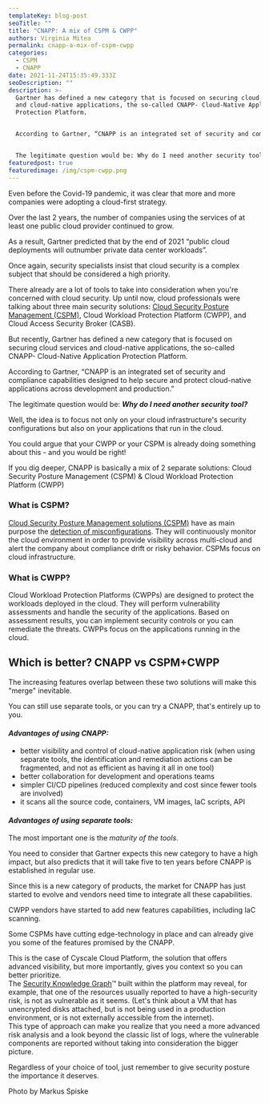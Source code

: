```yaml
---
templateKey: blog-post
seoTitle: ""
title: "CNAPP: A mix of CSPM & CWPP"
authors: Virginia Mitea
permalink: cnapp-a-mix-of-cspm-cwpp
categories: 
  - CSPM
  - CNAPP
date: 2021-11-24T15:35:49.333Z
seoDescription: ""
description: >-
  Gartner has defined a new category that is focused on securing cloud services
  and cloud-native applications, the so-called CNAPP- Cloud-Native Application
  Protection Platform.


  According to Gartner, “CNAPP is an integrated set of security and compliance capabilities designed to help secure and protect cloud-native applications across development and production.”


  The legitimate question would be: Why do I need another security tool?
featuredpost: true
featuredimage: /img/cspm-cwpp.png
---
```

<!--StartFragment-->

Even before the Covid-19 pandemic, it was clear that more and more companies were adopting a cloud-first strategy.

Over the last 2 years, the number of companies using the services of at least one public cloud provider continued to grow.

As a result, Gartner predicted that by the end of 2021 “public cloud deployments will outnumber private data center workloads”.

Once again, security specialists insist that cloud security is a complex subject that should be considered a high priority.

There already are a lot of tools to take into consideration when you're concerned with cloud security. Up until now, cloud professionals were talking about three main security solutions: [Cloud Security Posture Management (CSPM)](https://cyscale.com/blog/cloud-security-posture-management-cspm-guide/), Cloud Workload Protection Platform (CWPP), and Cloud Access Security Broker (CASB).

But recently, Gartner has defined a new category that is focused on securing cloud services and cloud-native applications, the so-called CNAPP- Cloud-Native Application Protection Platform.

According to Gartner, “CNAPP is an integrated set of security and compliance capabilities designed to help secure and protect cloud-native applications across development and production.”

The legitimate question would be: ***Why do I need another security tool?***

Well, the idea is to focus not only on your cloud infrastructure's security configurations but also on your applications that run in the cloud.

You could argue that your CWPP or your CSPM is already doing something about this - and you would be right!

If you dig deeper, CNAPP is basically a mix of 2 separate solutions:  Cloud Security Posture Management (CSPM) & Cloud Workload Protection Platform (CWPP)

### What is CSPM?

[Cloud Security Posture Management solutions (CSPM)](https://cyscale.com/products/cloud-security-posture-management/) have as main purpose the [detection of misconfigurations](https://cyscale.com/use-cases/cloud-misconfigurations/). They will continuously monitor the cloud environment in order to provide visibility across multi-cloud and alert the company about compliance drift or risky behavior. CSPMs focus on cloud infrastructure.

### What is CWPP?

Cloud Workload Protection Platforms (CWPPs) are designed to protect the workloads deployed in the cloud. They will perform vulnerability assessments and handle the security of the applications. Based on assessment results, you can implement security controls or you can remediate the threats. CWPPs focus on the applications running in the cloud.

## **Which is better? CNAPP vs CSPM+CWPP**

The increasing features overlap between these two solutions will make this "merge" inevitable.

 You can still use separate tools, or you can try a CNAPP, that's entirely up to you.

#### ***Advantages of using CNAPP:***

* better visibility and control of cloud-native application risk (when using separate tools, the identification and remediation actions can be fragmented, and not as efficient as having it all in one tool)
* better collaboration for development and operations teams
* simpler CI/CD pipelines (reduced complexity and cost since fewer tools are involved)
* it scans all the source code, containers, VM images, IaC scripts, API

#### ***Advantages of using separate tools:***

The most important one is the *maturity of the tools*.

You need to consider that Gartner expects this new category to have a high impact, but also predicts that it will take five to ten years before CNAPP is established in regular use.

Since this is a new category of products, the market for CNAPP has just started to evolve and vendors need time to integrate all these capabilities.

CWPP vendors have started to add new features capabilities, including IaC scanning.

Some CSPMs have cutting edge-technology in place and can already give you some of the features promised by the CNAPP.

This is the case of Cyscale Cloud Platform, the solution that offers advanced visibility, but more importantly, gives you context so you can better prioritize.\
The [Security Knowledge Graph](https://cyscale.com/products/security-knowledge-graph/)™ built within the platform may reveal, for example, that one of the resources usually reported to have a high-security risk, is not as vulnerable as it seems. (Let's think about a VM that has unencrypted disks attached, but is not being used in a production environment, or is not externally accessible from the internet).\
This type of approach can make you realize that you need a more advanced risk analysis and a look beyond the classic list of logs, where the vulnerable components are reported without taking into consideration the bigger picture.

Regardless of your choice of tool, just remember to give security posture the importance it deserves.

<!--EndFragment-->

<!--StartFragment-->

Photo by Markus Spiske

<!--EndFragment-->